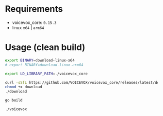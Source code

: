 # Requirements
- voicevox_core: `0.15.3`
- linux `x64` | `arm64`

# Usage (clean build)
```bash
export BINARY=download-linux-x64
# export BINARY=download-linux-arm64

export LD_LIBRARY_PATH=./voicevox_core

curl -sSfL https://github.com/VOICEVOX/voicevox_core/releases/latest/download/$BINARY -o download
chmod +x download
./download

go build

./voicevox
```
